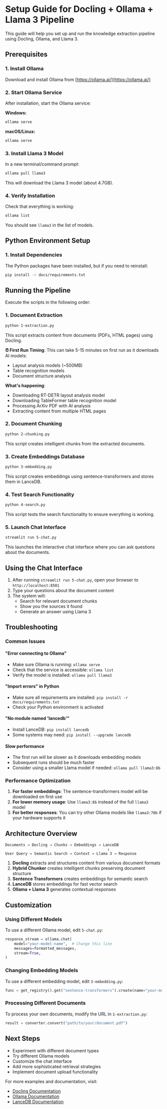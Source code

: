 # Setup Guide for Docling + Ollama + Llama 3 Pipeline

This guide will help you set up and run the knowledge extraction pipeline using Docling, Ollama, and Llama 3.

## Prerequisites

### 1. Install Ollama

Download and install Ollama from [https://ollama.ai/](https://ollama.ai/)

### 2. Start Ollama Service

After installation, start the Ollama service:

**Windows:**
```cmd
ollama serve
```

**macOS/Linux:**
```bash
ollama serve
```

### 3. Install Llama 3 Model

In a new terminal/command prompt:
```bash
ollama pull llama3
```

This will download the Llama 3 model (about 4.7GB).

### 4. Verify Installation

Check that everything is working:
```bash
ollama list
```

You should see `llama3` in the list of models.

## Python Environment Setup

### 1. Install Dependencies

The Python packages have been installed, but if you need to reinstall:

```bash
pip install -r docs/requirements.txt
```

## Running the Pipeline

Execute the scripts in the following order:

### 1. Document Extraction
```bash
python 1-extraction.py
```
This script extracts content from documents (PDFs, HTML pages) using Docling.

**⏰ First Run Timing**: This can take 5-15 minutes on first run as it downloads AI models:
- Layout analysis models (~500MB)
- Table recognition models
- Document structure analysis

**What's happening**:
- Downloading RT-DETR layout analysis model
- Downloading TableFormer table recognition model
- Processing ArXiv PDF with AI analysis
- Extracting content from multiple HTML pages

### 2. Document Chunking
```bash
python 2-chunking.py
```
This script creates intelligent chunks from the extracted documents.

### 3. Create Embeddings Database
```bash
python 3-embedding.py
```
This script creates embeddings using sentence-transformers and stores them in LanceDB.

### 4. Test Search Functionality
```bash
python 4-search.py
```
This script tests the search functionality to ensure everything is working.

### 5. Launch Chat Interface
```bash
streamlit run 5-chat.py
```
This launches the interactive chat interface where you can ask questions about the documents.

## Using the Chat Interface

1. After running `streamlit run 5-chat.py`, open your browser to `http://localhost:8501`
2. Type your questions about the document content
3. The system will:
   - Search for relevant document chunks
   - Show you the sources it found
   - Generate an answer using Llama 3

## Troubleshooting

### Common Issues

#### "Error connecting to Ollama"
- Make sure Ollama is running: `ollama serve`
- Check that the service is accessible: `ollama list`
- Verify the model is installed: `ollama pull llama3`

#### "Import errors" in Python
- Make sure all requirements are installed: `pip install -r docs/requirements.txt`
- Check your Python environment is activated

#### "No module named 'lancedb'"
- Install LanceDB: `pip install lancedb`
- Some systems may need: `pip install --upgrade lancedb`

#### Slow performance
- The first run will be slower as it downloads embedding models
- Subsequent runs should be much faster
- Consider using a smaller Llama model if needed: `ollama pull llama3:8b`

### Performance Optimization

1. **For faster embeddings**: The sentence-transformers model will be downloaded on first use
2. **For lower memory usage**: Use `llama3:8b` instead of the full `llama3` model
3. **For better responses**: You can try other Ollama models like `llama3:70b` if your hardware supports it

## Architecture Overview

```
Documents → Docling → Chunks → Embeddings → LanceDB
                                              ↓
User Query → Semantic Search → Context → Llama 3 → Response
```

1. **Docling** extracts and structures content from various document formats
2. **Hybrid Chunker** creates intelligent chunks preserving document structure
3. **Sentence Transformers** creates embeddings for semantic search
4. **LanceDB** stores embeddings for fast vector search
5. **Ollama + Llama 3** generates contextual responses

## Customization

### Using Different Models

To use a different Ollama model, edit `5-chat.py`:
```python
response_stream = ollama.chat(
    model="your-model-name",  # Change this line
    messages=formatted_messages,
    stream=True,
)
```

### Changing Embedding Models

To use a different embedding model, edit `3-embedding.py`:
```python
func = get_registry().get("sentence-transformers").create(name="your-model-name")
```

### Processing Different Documents

To process your own documents, modify the URL in `1-extraction.py`:
```python
result = converter.convert("path/to/your/document.pdf")
```

## Next Steps

- Experiment with different document types
- Try different Ollama models
- Customize the chat interface
- Add more sophisticated retrieval strategies
- Implement document upload functionality

For more examples and documentation, visit:
- [Docling Documentation](https://github.com/DS4SD/docling)
- [Ollama Documentation](https://ollama.ai/)
- [LanceDB Documentation](https://lancedb.github.io/lancedb/)
